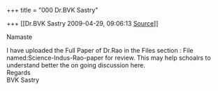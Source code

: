 +++
title = "000 Dr.BVK Sastry"

+++
[[Dr.BVK Sastry	2009-04-29, 09:06:13 [Source](https://groups.google.com/g/bvparishat/c/8kiZ8vSKNRU)]]



Namaste  
  
I have uploaded the Full Paper of Dr.Rao in the Files section : File  
named:Science-Indus-Rao-paper for review. This may help schoalrs to  
understand better the on going discussion here.  
Regards  
BVK Sastry  

